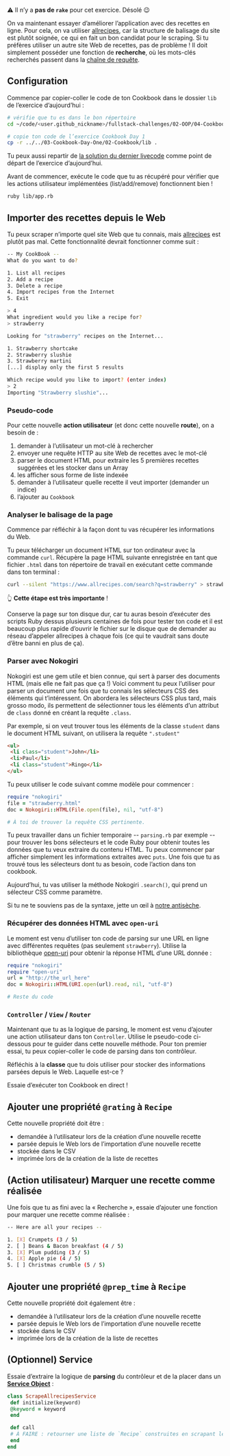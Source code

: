 ⚠️ Il n’y a **pas de `rake`** pour cet exercice. Désolé 😉

On va maintenant essayer d’améliorer l’application avec des recettes en ligne. Pour cela, on va utiliser [allrecipes](https://www.allrecipes.com), car la structure de balisage du site est plutôt soignée, ce qui en fait un bon candidat pour le scraping. Si tu préfères utiliser un autre site Web de recettes, pas de problème ! Il doit simplement posséder une fonction de **recherche**, où les mots-clés recherchés passent dans la [chaîne de requête](https://en.wikipedia.org/wiki/Query_string).

## Configuration

Commence par copier-coller le code de ton Cookbook dans le dossier `lib` de l’exercice d’aujourd’hui :

```bash
# vérifie que tu es dans le bon répertoire
cd ~/code/<user.github_nickname>/fullstack-challenges/02-OOP/04-Cookbook-Day-Two/01-Cookbook-Advanced

# copie ton code de l’exercice Cookbook Day 1
cp -r ../../03-Cookbook-Day-One/02-Cookbook/lib .
```

Tu peux aussi repartir de [la solution du dernier livecode](https://kitt.lewagon.com/camps/<user.batch_slug>/challenges?feature=livecode&amp;path=02-OOP%2F03-Cookbook-Day-One&feature=livecode) comme point de départ de l’exercice d’aujourd’hui.

Avant de commencer, exécute le code que tu as récupéré pour vérifier que les actions utilisateur implémentées (list/add/remove) fonctionnent bien !

```bash
ruby lib/app.rb
```

## Importer des recettes depuis le Web

Tu peux scraper n’importe quel site Web que tu connais, mais [allrecipes](https://www.allrecipes.com) est plutôt pas mal. Cette fonctionnalité devrait fonctionner comme suit :

```bash
-- My CookBook --
What do you want to do?

1. List all recipes
2. Add a recipe
3. Delete a recipe
4. Import recipes from the Internet
5. Exit

> 4
What ingredient would you like a recipe for?
> strawberry

Looking for "strawberry" recipes on the Internet...

1. Strawberry shortcake
2. Strawberry slushie
3. Strawberry martini
[...] display only the first 5 results

Which recipe would you like to import? (enter index)
> 2
Importing "Strawberry slushie"...
```

### Pseudo-code

Pour cette nouvelle **action utilisateur** (et donc cette nouvelle **route**), on a besoin de :

1.  demander à l’utilisateur un mot-clé à rechercher
2.  envoyer une requête HTTP au site Web de recettes avec le mot-clé
3.  parser le document HTML pour extraire les 5 premières recettes suggérées et les stocker dans un Array
4.  les afficher sous forme de liste indexée
5.  demander à l’utilisateur quelle recette il veut importer (demander un indice)
6.  l’ajouter au `Cookbook`

### Analyser le balisage de la page

Commence par réfléchir à la façon dont tu vas récupérer les informations du Web.

Tu peux télécharger un document HTML sur ton ordinateur avec la commande `curl`. Récupère la page HTML suivante enregistrée en tant que fichier `.html` dans ton répertoire de travail en exécutant cette commande dans ton terminal :

```bash
curl --silent "https://www.allrecipes.com/search?q=strawberry" > strawberry.html
```

👆 **Cette étape est très importante** !

Conserve la page sur ton disque dur, car tu auras besoin d’exécuter des scripts Ruby dessus plusieurs centaines de fois pour tester ton code et il est beaucoup plus rapide d’ouvrir le fichier sur le disque que de demander au réseau d’appeler allrecipes à chaque fois (ce qui te vaudrait sans doute d’être banni en plus de ça).

### Parser avec Nokogiri

Nokogiri est une gem utile et bien connue, qui sert à parser des documents HTML (mais elle ne fait pas que ça !) Voici comment tu peux l’utiliser pour parser un document une fois que tu connais les sélecteurs CSS des éléments qui t’intéressent. On abordera les sélecteurs CSS plus tard, mais grosso modo, ils permettent de sélectionner tous les éléments d’un attribut de `class` donné en créant la requête `.class`.

Par exemple, si on veut trouver tous les éléments de la classe `student` dans le document HTML suivant, on utilisera la requête `".student"`

```html
<ul>
 <li class="student">John</li>
 <li>Paul</li>
 <li class="student">Ringo</li>
</ul>
```

Tu peux utiliser le code suivant comme modèle pour commencer :

```ruby
require "nokogiri"
file = "strawberry.html"
doc = Nokogiri::HTML(File.open(file), nil, "utf-8")

# À toi de trouver la requête CSS pertinente.
```

Tu peux travailler dans un fichier temporaire -- `parsing.rb` par exemple -- pour trouver les bons sélecteurs et le code Ruby pour obtenir toutes les données que tu veux extraire du contenu HTML. Tu peux commencer par afficher simplement les informations extraites avec `puts`. Une fois que tu as trouvé tous les sélecteurs dont tu as besoin, code l’action dans ton cookbook.

Aujourd’hui, tu vas utiliser la méthode Nokogiri `.search()`, qui prend un sélecteur CSS comme paramètre.

Si tu ne te souviens pas de la syntaxe, jette un œil à [notre antisèche](https://kitt.lewagon.com/knowledge/cheatsheets/nokogiri).

### Récupérer des données HTML avec `open-uri`

Le moment est venu d’utiliser ton code de parsing sur une URL en ligne avec différentes requêtes (pas seulement `strawberry`). Utilise la bibliothèque [open-uri](http://www.ruby-doc.org/stdlib/libdoc/open-uri/rdoc/OpenURI.html) pour obtenir la réponse HTML d’une URL donnée :

```ruby
require "nokogiri"
require "open-uri"
url = "http://the_url_here"
doc = Nokogiri::HTML(URI.open(url).read, nil, "utf-8")

# Reste du code
```

### `Controller` / `View` / `Router`

Maintenant que tu as la logique de parsing, le moment est venu d’ajouter une action utilisateur dans ton `Controller`. Utilise le pseudo-code ci-dessous pour te guider dans cette nouvelle méthode. Pour ton premier essai, tu peux copier-coller le code de parsing dans ton contrôleur.

Réfléchis à la **classe** que tu dois utiliser pour stocker des informations parsées depuis le Web. Laquelle est-ce ?

Essaie d’exécuter ton Cookbook en direct !

## Ajouter une propriété `@rating` à `Recipe`

Cette nouvelle propriété doit être :
- demandée à l’utilisateur lors de la création d’une nouvelle recette
- parsée depuis le Web lors de l’importation d’une nouvelle recette
- stockée dans le CSV
- imprimée lors de la création de la liste de recettes

## (Action utilisateur) Marquer une recette comme réalisée

Une fois que tu as fini avec la « Recherche », essaie d’ajouter une fonction pour marquer une recette comme réalisée :

```bash
-- Here are all your recipes --

1. [X] Crumpets (3 / 5)
2. [ ] Beans & Bacon breakfast (4 / 5)
3. [X] Plum pudding (3 / 5)
4. [X] Apple pie (4 / 5)
5. [ ] Christmas crumble (5 / 5)
```

## Ajouter une propriété `@prep_time` à `Recipe`

Cette nouvelle propriété doit également être :
- demandée à l’utilisateur lors de la création d’une nouvelle recette
- parsée depuis le Web lors de l’importation d’une nouvelle recette
- stockée dans le CSV
- imprimée lors de la création de la liste de recettes

## (Optionnel) Service

Essaie d’extraire la logique de **parsing** du contrôleur et de la placer dans un [**Service Object**](https://www.toptal.com/ruby-on-rails/rails-service-objects-tutorial) :

```ruby
class ScrapeAllrecipesService
 def initialize(keyword)
 @keyword = keyword
 end

 def call
 # À FAIRE : retourner une liste de `Recipe` construites en scrapant le Web.
 end
end
```
